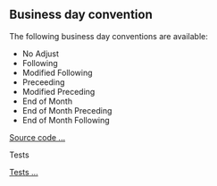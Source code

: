 ## Business day convention

The following business day conventions are available:
- No Adjust
- Following
- Modified Following
- Preceeding
- Modified Preceding
- End of Month  
- End of Month Preceding
- End of Month Following

[Source code ...](../src/main/java/org/blacksmith/finlib/dayconvention)

Tests

[Tests ...](../src/test/java/org/blacksmith/finlib/dayconvention)
